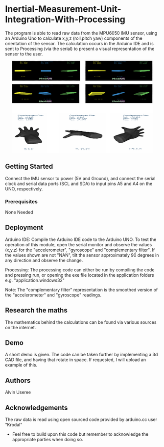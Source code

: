 # Inertial-Measurement-Unit-Integration-With-Processing

The program is able to read raw data from the MPU6050 IMU sensor, using an Arduino Uno to calculate x,y,z (roll,pitch yaw) components of the orientation of the sensor. The calculation occurs in the Arduino IDE and is sent to Processing (via the serial) to present a visual representation of the sensor to the user.

<p align="center">
  <img width="460" height="300" src="https://github.com/alvinuseree/Inertial-Measurement-Unit-Integration-With-Processing/blob/master/MPU6050%20Demo.png">
</p>

## Getting Started

Connect the IMU sensor to power (5V and Ground), and connect the serial clock and serial data ports (SCL and SDA) to input pins A5 and A4 on the UNO, respectively. 

### Prerequisites

None Needed

## Deployment

Arduino IDE:
Compile the Arduino IDE code to the Arduino UNO. To test the operation of this module, open the serial monitor and observe the values (x,y,z) for the "accelerometer", "gyroscope" and "complementary filter". If the values shown are not "NAN", tilt the sensor approximately 90 degrees in any direction and observe the change.

Processing:
The processing code can either be run by compiling the code and pressing run, or opening the exe file located in the application folders e.g. "application.windows32"

Note: The "complementary filter" representation is the smoothed version of the "accelerometer" and "gyroscope" readings.

## Research the maths

The mathematics behind the calculations can be found via various sources on the internet. 

## Demo

A short demo is given. The code can be taken further by implementing a 3d CAD file, and having that rotate in space. If requested, I will upload an example of this.

## Authors
Alvin Useree

## Acknowledgements 
The raw data is read using open sourced code provided by arduino.cc user "Krodal"

- Feel free to build upon this code but remember to acknowledge the appropriate parties when doing so.

